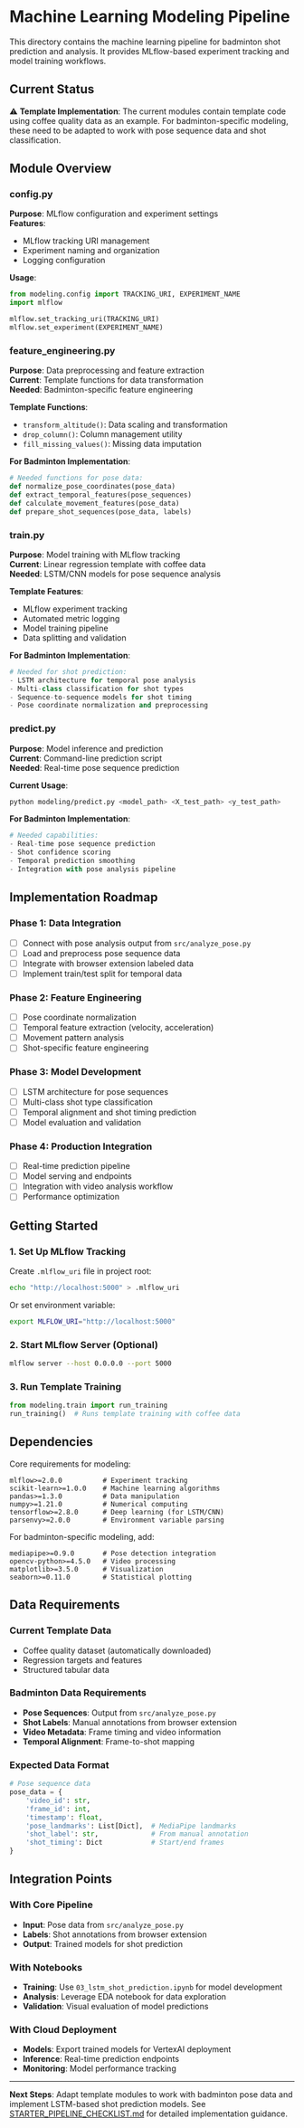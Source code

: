 # Machine Learning Modeling Pipeline

This directory contains the machine learning pipeline for badminton shot prediction and analysis. It provides MLflow-based experiment tracking and model training workflows.

## Current Status

⚠️ **Template Implementation**: The current modules contain template code using coffee quality data as an example. For badminton-specific modeling, these need to be adapted to work with pose sequence data and shot classification.

## Module Overview

### config.py
**Purpose**: MLflow configuration and experiment settings  
**Features**:
- MLflow tracking URI management
- Experiment naming and organization
- Logging configuration

**Usage**:
```python
from modeling.config import TRACKING_URI, EXPERIMENT_NAME
import mlflow

mlflow.set_tracking_uri(TRACKING_URI)
mlflow.set_experiment(EXPERIMENT_NAME)
```

### feature_engineering.py
**Purpose**: Data preprocessing and feature extraction  
**Current**: Template functions for data transformation  
**Needed**: Badminton-specific feature engineering

**Template Functions**:
- `transform_altitude()`: Data scaling and transformation
- `drop_column()`: Column management utility
- `fill_missing_values()`: Missing data imputation

**For Badminton Implementation**:
```python
# Needed functions for pose data:
def normalize_pose_coordinates(pose_data)
def extract_temporal_features(pose_sequences)
def calculate_movement_features(pose_data)
def prepare_shot_sequences(pose_data, labels)
```

### train.py
**Purpose**: Model training with MLflow tracking  
**Current**: Linear regression template with coffee data  
**Needed**: LSTM/CNN models for pose sequence analysis

**Template Features**:
- MLflow experiment tracking
- Automated metric logging
- Model training pipeline
- Data splitting and validation

**For Badminton Implementation**:
```python
# Needed for shot prediction:
- LSTM architecture for temporal pose analysis
- Multi-class classification for shot types
- Sequence-to-sequence models for shot timing
- Pose coordinate normalization and preprocessing
```

### predict.py
**Purpose**: Model inference and prediction  
**Current**: Command-line prediction script  
**Needed**: Real-time pose sequence prediction

**Current Usage**:
```bash
python modeling/predict.py <model_path> <X_test_path> <y_test_path>
```

**For Badminton Implementation**:
```python
# Needed capabilities:
- Real-time pose sequence prediction
- Shot confidence scoring
- Temporal prediction smoothing
- Integration with pose analysis pipeline
```

## Implementation Roadmap

### Phase 1: Data Integration
- [ ] Connect with pose analysis output from `src/analyze_pose.py`
- [ ] Load and preprocess pose sequence data
- [ ] Integrate with browser extension labeled data
- [ ] Implement train/test split for temporal data

### Phase 2: Feature Engineering
- [ ] Pose coordinate normalization
- [ ] Temporal feature extraction (velocity, acceleration)
- [ ] Movement pattern analysis
- [ ] Shot-specific feature engineering

### Phase 3: Model Development
- [ ] LSTM architecture for pose sequences
- [ ] Multi-class shot type classification
- [ ] Temporal alignment and shot timing prediction
- [ ] Model evaluation and validation

### Phase 4: Production Integration
- [ ] Real-time prediction pipeline
- [ ] Model serving and endpoints
- [ ] Integration with video analysis workflow
- [ ] Performance optimization

## Getting Started

### 1. Set Up MLflow Tracking

Create `.mlflow_uri` file in project root:
```bash
echo "http://localhost:5000" > .mlflow_uri
```

Or set environment variable:
```bash
export MLFLOW_URI="http://localhost:5000"
```

### 2. Start MLflow Server (Optional)
```bash
mlflow server --host 0.0.0.0 --port 5000
```

### 3. Run Template Training
```python
from modeling.train import run_training
run_training()  # Runs template training with coffee data
```

## Dependencies

Core requirements for modeling:
```
mlflow>=2.0.0          # Experiment tracking
scikit-learn>=1.0.0    # Machine learning algorithms
pandas>=1.3.0          # Data manipulation
numpy>=1.21.0          # Numerical computing
tensorflow>=2.8.0      # Deep learning (for LSTM/CNN)
parsenvy>=2.0.0        # Environment variable parsing
```

For badminton-specific modeling, add:
```
mediapipe>=0.9.0       # Pose detection integration
opencv-python>=4.5.0   # Video processing
matplotlib>=3.5.0      # Visualization
seaborn>=0.11.0        # Statistical plotting
```

## Data Requirements

### Current Template Data
- Coffee quality dataset (automatically downloaded)
- Regression targets and features
- Structured tabular data

### Badminton Data Requirements
- **Pose Sequences**: Output from `src/analyze_pose.py`
- **Shot Labels**: Manual annotations from browser extension
- **Video Metadata**: Frame timing and video information
- **Temporal Alignment**: Frame-to-shot mapping

### Expected Data Format
```python
# Pose sequence data
pose_data = {
    'video_id': str,
    'frame_id': int,
    'timestamp': float,
    'pose_landmarks': List[Dict],  # MediaPipe landmarks
    'shot_label': str,             # From manual annotation
    'shot_timing': Dict            # Start/end frames
}
```

## Integration Points

### With Core Pipeline
- **Input**: Pose data from `src/analyze_pose.py`
- **Labels**: Shot annotations from browser extension
- **Output**: Trained models for shot prediction

### With Notebooks
- **Training**: Use `03_lstm_shot_prediction.ipynb` for model development
- **Analysis**: Leverage EDA notebook for data exploration
- **Validation**: Visual evaluation of model predictions

### With Cloud Deployment
- **Models**: Export trained models for VertexAI deployment
- **Inference**: Real-time prediction endpoints
- **Monitoring**: Model performance tracking

---

**Next Steps**: Adapt template modules to work with badminton pose data and implement LSTM-based shot prediction models. See [STARTER_PIPELINE_CHECKLIST.md](../docs/STARTER_PIPELINE_CHECKLIST.md) for detailed implementation guidance.